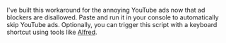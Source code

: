 I've built this workaround for the annoying YouTube ads now that ad blockers are disallowed. Paste and run it in your console to automatically skip YouTube ads. Optionally, you can trigger this script with a keyboard shortcut using tools like [Alfred](https://alfred.app/).
